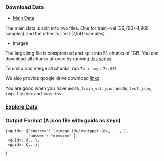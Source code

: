 ### Download Data
- [Main Data](http://tiger.lti.cs.cmu.edu/yingshac/WebQA_data_first_release/WebQA_data_first_release.7z)

The main data is split into two files. One for train+val (36,766+4,966 samples) and the other for test (7,540 samples).

- Images

The large img file is compressed and split into 51 chunks of 1GB. You can download all chunks at once by running [this script](https://github.com/WebQnA/WebQA/blob/main/download_imgs.sh).

To unzip and merge all chunks, run ` 7z x imgs.7z.001 `

We also provide google drive download [links](https://drive.google.com/drive/folders/1ApfD-RzvJ79b-sLeBx1OaiPNUYauZdAZ?usp=sharing) 

You are good when you have `WebQA_train_val.json`, `WebQA_test.json`, `imgs.lineidx` and `imgs.tsv`.

### [Explore Data](https://github.com/WebQnA/WebQA/blob/main/demo/Take_a_look_WebQA.ipynb)

### Output Format (A json file with guids as keys)
```
{<guid>: {'sources': [<image_id>/<snippet_id>, ..., ],
          'answer': "xxxxxxx" },
 <guid>: {...},
 <guid>: {...},

}
```
